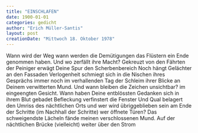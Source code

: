 ```yaml
---
title: "EINSCHLAFEN"
date: 1900-01-01
categories: gedicht
author: "Erich Müller-Santis"
layout: post
creationDate: "Mittwoch 18. Oktober 1978"
---
```

Wann wird der Weg
wann werden die Demütigungen
das Flüstern
ein Ende genommen haben.
Und wo
zerfällt ihre Macht?
Gekreuzt von den Fährten der Peiniger
erwägt Deine Spur den Scherbenbereich
Noch hängt Gelächter an den Fassaden
Verlogenheit schmiegt
sich in die Nischen ihres Gesprächs
immer noch
im verhallenden Tag
der Schleim ihrer Blicke
an Deinem verwitterten Mund.
Und wann bleiben
die Zeichen unsichtbar?
im eingeengten Gesicht.
Wann haben
Deine entblössten Gedanken sich
in ihrem Blut gebadet
Befleckung verfinstert die Fenster
Und Qual belagert
den Umriss
des nächtlichen Orts
und wer
wird übriggeblieben sein
am Ende der Schritte
(im Nachhall der Schritte)
wer öffnete Türen?
Das schweigendste Lächeln fände
meinen verschlossenen Mund.
Auf der nächtlichen Brücke (vielleicht)
weiter
über den Strom
